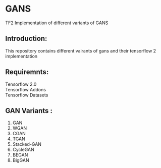 # GANS
TF2 Implementation of different variants of GANS

## Introduction:
This repository contains different vairants of gans and their tensorflow 2 implementation

## Requiremnts:
Tensorflow 2.0 \
Tensorflow Addons \
Tensorflow Datasets

## GAN Variants :
1. GAN
2. WGAN
3. CGAN
4. TGAN
5. Stacked-GAN
6. CycleGAN
7. BEGAN
8. BigGAN

